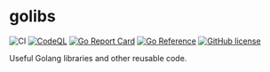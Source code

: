 # golibs

![CI](https://github.com/milgradesec/golibs/workflows/CI/badge.svg)
[![CodeQL](https://github.com/milgradesec/go-libs/actions/workflows/codeql-analysis.yml/badge.svg)](https://github.com/milgradesec/go-libs/actions/workflows/codeql-analysis.yml)
[![Go Report Card](https://goreportcard.com/badge/github.com/milgradesec/golibs)](https://goreportcard.com/report/github.com/milgradesec/golibs)
[![Go Reference](https://pkg.go.dev/badge/github.com/milgradesec/golibs.svg)](https://pkg.go.dev/github.com/milgradesec/golibs)
[![GitHub license](https://img.shields.io/github/license/milgradesec/golibs)](https://github.com/milgradesec/golibs/blob/main/LICENSE)

Useful Golang libraries and other reusable code.
